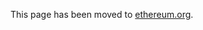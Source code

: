 This page has been moved to [ethereum.org]([ethereum.org/clients](https://ethereum.org/develoeprs/docs/nodes-and-clients)).